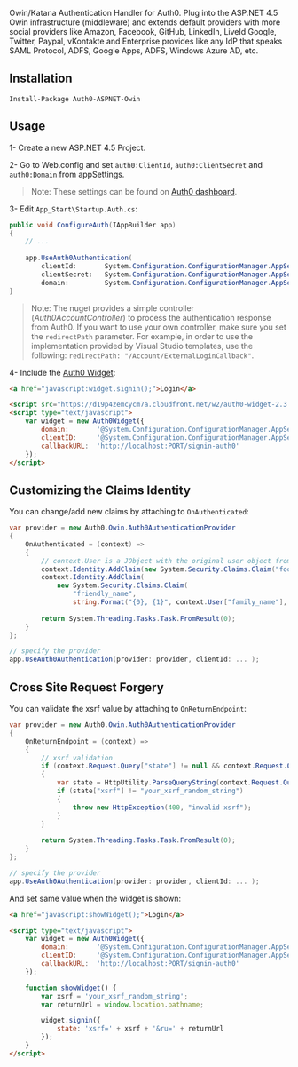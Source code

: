 Owin/Katana Authentication Handler for Auth0. Plug into the ASP.NET 4.5 Owin infrastructure (middleware) and extends default providers with more social providers like Amazon, Facebook, GitHub, LinkedIn, LiveId Google, Twitter, Paypal, vKontakte and Enterprise provides like any IdP that speaks SAML Protocol, ADFS, Google Apps, ADFS, Windows Azure AD, etc. 

## Installation

	Install-Package Auth0-ASPNET-Owin

## Usage

1- Create a new ASP.NET 4.5 Project.

2- Go to Web.config and set `auth0:ClientId`, `auth0:ClientSecret` and `auth0:Domain` from appSettings.

> Note: These settings can be found on <a href="http://app.auth0.com" target="_new">Auth0 dashboard</a>.

3- Edit `App_Start\Startup.Auth.cs`:

~~~c#
public void ConfigureAuth(IAppBuilder app)
{
    // ...
    
    app.UseAuth0Authentication(
    	clientId:       System.Configuration.ConfigurationManager.AppSettings["auth0:ClientId"],
    	clientSecret:   System.Configuration.ConfigurationManager.AppSettings["auth0:ClientSecret"],
    	domain:         System.Configuration.ConfigurationManager.AppSettings["auth0:Domain"]);
}
~~~

> Note: The nuget provides a simple controller (_Auth0AccountController_) to process the authentication response from Auth0. If you want to use your own controller, make sure you set the `redirectPath` parameter. For example, in order to use the implementation provided by Visual Studio templates, use the following: `redirectPath: "/Account/ExternalLoginCallback"`.

4- Include the <a href="https://docs.auth0.com/login-widget2" target="_new">Auth0 Widget</a>:

~~~html
<a href="javascript:widget.signin();">Login</a>

<script src="https://d19p4zemcycm7a.cloudfront.net/w2/auth0-widget-2.3.min.js"></script>
<script type="text/javascript">
	var widget = new Auth0Widget({
	    domain:       '@System.Configuration.ConfigurationManager.AppSettings["auth0:Domain"]',
	    clientID:     '@System.Configuration.ConfigurationManager.AppSettings["auth0:ClientId"]',
	    callbackURL:  'http://localhost:PORT/signin-auth0'
	});
</script>
~~~

## Customizing the Claims Identity

You can change/add new claims by attaching to `OnAuthenticated`:

~~~c#
var provider = new Auth0.Owin.Auth0AuthenticationProvider
{
	OnAuthenticated = (context) =>
	{
		// context.User is a JObject with the original user object from Auth0
		context.Identity.AddClaim(new System.Security.Claims.Claim("foo", "bar"));
		context.Identity.AddClaim(
			new System.Security.Claims.Claim(
				"friendly_name",
				string.Format("{0}, {1}", context.User["family_name"], context.User["given_name"])));
		
		return System.Threading.Tasks.Task.FromResult(0);
	}
};

// specify the provider
app.UseAuth0Authentication(provider: provider, clientId: ... );
~~~

## Cross Site Request Forgery

You can validate the xsrf value by attaching to `OnReturnEndpoint`:

~~~c#
var provider = new Auth0.Owin.Auth0AuthenticationProvider
{
	OnReturnEndpoint = (context) =>
	{
		// xsrf validation
		if (context.Request.Query["state"] != null && context.Request.Query["state"].Contains("xsrf="))
		{
			var state = HttpUtility.ParseQueryString(context.Request.Query["state"]);
			if (state["xsrf"] != "your_xsrf_random_string")
			{
				throw new HttpException(400, "invalid xsrf");
			}
		}
		
		return System.Threading.Tasks.Task.FromResult(0);
	}
};

// specify the provider
app.UseAuth0Authentication(provider: provider, clientId: ... );
~~~

And set same value when the widget is shown:

~~~html
<a href="javascript:showWidget();">Login</a>

<script type="text/javascript">
	var widget = new Auth0Widget({
        domain:       '@System.Configuration.ConfigurationManager.AppSettings["auth0:Domain"]',
        clientID:     '@System.Configuration.ConfigurationManager.AppSettings["auth0:ClientId"]',
        callbackURL:  'http://localhost:PORT/signin-auth0'
    });

    function showWidget() {
        var xsrf = 'your_xsrf_random_string';
        var returnUrl = window.location.pathname;

        widget.signin({
            state: 'xsrf=' + xsrf + '&ru=' + returnUrl
        });
    }
</script>
~~~
